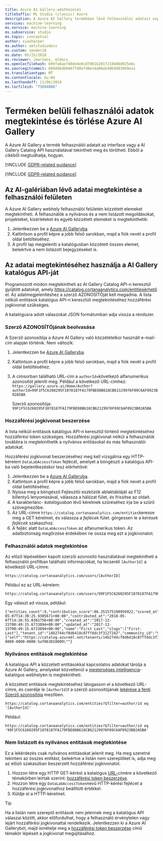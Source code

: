 ```yaml
---
title: Azure AI Gallery-adatkezelés
titleSuffix: ML Studio (classic) Azure
description: A Azure AI Gallery termékben lévő felhasználói adatait exportálhatja és törölheti az interface vagy a AI Gallery Catalog API használatával. Ez a cikk bemutatja, hogyan.
services: machine-learning
ms.service: machine-learning
ms.subservice: studio
ms.topic: conceptual
author: xiaoharper
ms.author: amlstudiodocs
ms.custom: seodec18
ms.date: 05/25/2018
ms.reviewer: jmartens, mldocs
ms.openlocfilehash: b99fa6ae740de4e9c87061b201f2104d6d025e6c
ms.sourcegitcommit: 609d4bdb0467fd0af40e14a86eb40b9d03669ea1
ms.translationtype: MT
ms.contentlocale: hu-HU
ms.lasthandoff: 11/06/2019
ms.locfileid: "73684886"
---
```

# <a name="view-and-delete-in-product-user-data-from-azure-ai-gallery"></a>Terméken belüli felhasználói adatok megtekintése és törlése Azure AI Gallery

A Azure AI Gallery a termék felhasználói adatait az interface vagy a AI Gallery Catalog API használatával tekintheti meg és törölheti. Ebből a cikkből megtudhatja, hogyan.

[!INCLUDE [GDPR-related guidance](../../../includes/gdpr-dsr-and-stp-note.md)]

[!INCLUDE [GDPR-related guidance](../../../includes/gdpr-intro-sentence.md)]

## <a name="view-your-data-in-ai-gallery-with-the-ui"></a>Az AI-galériában lévő adatai megtekintése a felhasználói felületen

A Azure AI Gallery webhely felhasználói felületén közzétett elemeket megtekintheti. A felhasználók a nyilvános és a nem listázott megoldásokat, projekteket, kísérleteket és egyéb közzétett elemeket is megtekinthetik:

1.  Jelentkezzen be a [Azure AI Galleryba](https://gallery.azure.ai/).
2.  Kattintson a profil képre a jobb felső sarokban, majd a fiók nevét a profil oldal betöltéséhez.
3.  A profil lap megjeleníti a katalógusban közzétett összes elemet, beleértve a nem listázott bejegyzéseket is.

## <a name="use-the-ai-gallery-catalog-api-to-view-your-data"></a>Az adatai megtekintéséhez használja a AI Gallery katalógus API-ját

Programozott módon megtekintheti az AI Gallery Catalog API-n keresztül gyűjtött adatokat, amely https://catalog.cortanaanalytics.com/entitiesérhető el. Az adatmegjelenítéshez a szerző AZONOSÍTÓját kell megadnia. A lista nélküli entitások katalógus API-n keresztüli megtekintéséhez hozzáférési jogkivonat szükséges.

A katalógusra adott válaszokat JSON formátumban adja vissza a rendszer.

### <a name="get-an-author-id"></a>Szerző AZONOSÍTÓjának beolvasása
A Szerző azonosítója a Azure AI Gallery való közzétételkor használt e-mail-cím alapján történik. Nem változik:

1.  Jelentkezzen be [Azure AI Galleryba](https://gallery.azure.ai/).
2.  Kattintson a profil képre a jobb felső sarokban, majd a fiók nevét a profil oldal betöltéséhez.
3.  A címsorban található URL-cím a `authorId=`következő alfanumerikus azonosítót jeleníti meg. Például a következő URL-címhez: `https://gallery.azure.ai/Home/Author?authorId=99F1F5C6260295F1078187FA179FBE08B618CB62129976F09C6AF0923B02A5BA`
        
    Szerző azonosítója: `99F1F5C6260295F1078187FA179FBE08B618CB62129976F09C6AF0923B02A5BA`

### <a name="get-your-access-token"></a>Hozzáférési jogkivonat beszerzése

A lista nélküli entitások katalógus API-n keresztül történő megtekintéséhez hozzáférési token szükséges. Hozzáférési jogkivonat nélkül a felhasználók továbbra is megtekinthetik a nyilvános entitásokat és más felhasználói adatokat.

Hozzáférési jogkivonat beszerzéséhez meg kell vizsgálnia egy HTTP-kérelem `DataLabAccessToken` fejlécét, amelyet a böngésző a katalógus API-ba való bejelentkezéskor tesz elérhetővé:

1.  Jelentkezzen be a [Azure AI Galleryba](https://gallery.azure.ai/).
2.  Kattintson a profil képre a jobb felső sarokban, majd a fiók nevét a profil oldal betöltéséhez.
3.  Nyissa meg a böngésző Fejlesztői eszközök ablaktábláját az F12 billentyű lenyomásával, válassza a hálózat fület, és frissítse az oldalt. 
4. A karakterlánc- *katalógusban* lévő kérelmek szűréséhez írja be a szűrő szövegmezőbe.
5.  Az URL-címre `https://catalog.cortanaanalytics.com/entities`keresse meg a GET kérelmet, és válassza a *fejlécek* fület. görgessen le a *kérések fejlécek* szakaszhoz.
6.  A fejléc alatt `DataLabAccessToken` az alfanumerikus token. Az adatbiztonság megőrzése érdekében ne ossza meg ezt a jogkivonatot.

### <a name="view-user-information"></a>Felhasználói adatok megtekintése
Az előző lépésekben kapott szerzői azonosító használatával megtekintheti a felhasználói profilban található információkat, ha lecseréli `[AuthorId]` a következő URL-címre:

    https://catalog.cortanaanalytics.com/users/[AuthorID]

Például ez az URL-kérelem:
    
    https://catalog.cortanaanalytics.com/users/99F1F5C6260295F1078187FA179FBE08B618CB62129976F09C6AF0923B02A5BA

Egy választ ad vissza, például:

    {"entities_count":9,"contribution_score":86.351575190956922,"scored_at":"2018-05-07T14:30:25.9305671+00:00","contributed_at":"2018-05-07T14:26:55.0381756+00:00","created_at":"2017-12-15T00:49:15.6733094+00:00","updated_at":"2017-12-15T00:49:15.6733094+00:00","name":"First Last","slugs":["First-Last"],"tenant_id":"14b2744cf8d6418c87ffddc3f3127242","community_id":"9502630827244d60a1214f250e3bbca7","id":"99F1F5C6260295F1078187FA179FBE08B618CB62129976F09C6AF0923B02A5BA","_links":{"self":"https://catalog.azureml.net/tenants/14b2744cf8d6418c87ffddc3f3127242/communities/9502630827244d60a1214f250e3bbca7/users/99F1F5C6260295F1078187FA179FBE08B618CB62129976F09C6AF0923B02A5BA"},"etag":"\"2100d185-0000-0000-0000-5af063010000\""}


### <a name="view-public-entities"></a>Nyilvános entitások megtekintése

A katalógus API a közzétett entitásokkal kapcsolatos adatokat tárolja a Azure AI Gallery, amelyeket közvetlenül a [mesterséges intelligencia](https://gallery.azure.ai/)-katalógus webhelyén is megtekintheti. 

A közzétett entitások megtekintéséhez látogasson el a következő URL-címre, és cserélje le `[AuthorId]`t a szerző azonosítójának [lekérése a fenti Szerző azonosítója](#get-an-author-id) mezőben.

    https://catalog.cortanaanalytics.com/entities?$filter=author/id eq '[AuthorId]'

Például:

    https://catalog.cortanaanalytics.com/entities?$filter=author/id eq '99F1F5C6260295F1078187FA179FBE08B618CB62129976F09C6AF0923B02A5BA'

### <a name="view-unlisted-and-public-entities"></a>Nem listázott és nyilvános entitások megtekintése

Ez a lekérdezés csak nyilvános entitásokat jelenít meg. Ha meg szeretné tekinteni az összes entitást, beleértve a listán nem szereplőket is, adja meg az előző szakaszban beszerzett hozzáférési jogkivonatot.

1.  Hozzon létre egy HTTP GET-kérést a katalógus [URL-](https://www.getpostman.com)címére a következő témakörben leírtak szerint: [hozzáférési token beszerzése](#get-your-access-token).
2.  Hozzon létre egy `DataLabAccessToken`nevű HTTP-kérési fejlécet a hozzáférési jogkivonathoz beállított értékkel.
3.  Küldje el a HTTP-kérelmet.

> [!TIP]
> Ha a listán nem szereplő entitások nem jelennek meg a katalógus API válaszai között, akkor előfordulhat, hogy a felhasználó érvénytelen vagy lejárt hozzáférési jogkivonattal rendelkezik. Jelentkezzen ki a Azure AI Galleryból, majd ismételje meg a [hozzáférési token beszerzése](#get-your-access-token) című témakör lépéseit a jogkivonat megújításához. 
